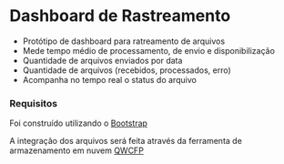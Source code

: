 # Dashboard de Rastreamento

* Protótipo de dashboard para ratreamento de arquivos
* Mede tempo médio de processamento, de envio e disponibilização
* Quantidade de arquivos enviados por data
* Quantidade de arquivos (recebidos, processados, erro)
* Acompanha no tempo real o status do arquivo

### Requisitos

Foi construído utilizando o [Bootstrap](https://getbootstrap.com/docs/4.0/getting-started/introduction/)

A integração dos arquivos será feita através da ferramenta de armazenamento em nuvem [QWCFP](https://qwcfp.pix.com.br/)
